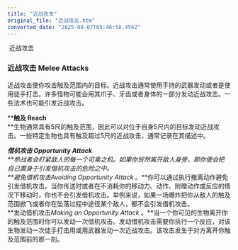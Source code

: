 ```yaml
---
title: "近战攻击"
original_file: "近战攻击.htm"
converted_date: "2025-09-07T05:46:58.456Z"
---
```


﻿ 近战攻击  

### 近战攻击 Melee Attacks

近战攻击使你攻击触及范围内的目标。近战攻击通常使用手持的武器发动或者是使用徒手打击。许多怪物可能会用其爪子、牙齿或者身体的一部分发动近战攻击。一些法术也可能引发近战攻击。

****触及 Reach**  
**生物通常具有5尺的触及范围，因此可以对位于自身5尺内的目标发动近战攻击。一些特定生物也具有触及超过5尺的近战攻击，通常记录在其描述中。

****借机攻击 Opportunity Attack**  
**参战者会盯紧敌人的每一个可乘之机。如果你贸然离开敌人身旁，那你便会把自己置身于引发借机攻击的危险之中。  
**避免借机攻击*Avoiding Opportunity Attack* 。**你可以通过执行撤离动作避免引发借机攻击。当你传送时或者在不消耗你的移动力、动作、附赠动作或反应的情况下移动时，你也不会引发借机攻击。举例来说，如果一场爆炸把你从敌人的触及范围掀飞或者你在坠落过程中途径某个敌人，都不会引发借机攻击。  
**发动借机攻击*Making an Opportunity Attack* 。**当一个你可见的生物离开你的触及范围时你可以发动一次借机攻击。发动借机攻击需要你执行一个反应，对该生物发动一次徒手打击用或用武器发动一次近战攻击。该攻击发生于对方离开你触及范围前的那一刻。